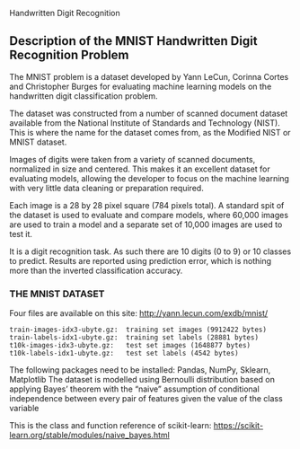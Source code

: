 Handwritten Digit Recognition


## Description of the MNIST Handwritten Digit Recognition Problem

The MNIST problem is a dataset developed by Yann LeCun, Corinna Cortes and Christopher Burges for evaluating machine learning models on the handwritten digit classification problem.

The dataset was constructed from a number of scanned document dataset available from the National Institute of Standards and Technology (NIST). This is where the name for the dataset comes from, as the Modified NIST or MNIST dataset.

Images of digits were taken from a variety of scanned documents, normalized in size and centered. This makes it an excellent dataset for evaluating models, allowing the developer to focus on the machine learning with very little data cleaning or preparation required.

Each image is a 28 by 28 pixel square (784 pixels total). A standard spit of the dataset is used to evaluate and compare models, where 60,000 images are used to train a model and a separate set of 10,000 images are used to test it.

It is a digit recognition task. As such there are 10 digits (0 to 9) or 10 classes to predict. Results are reported using prediction error, which is nothing more than the inverted classification accuracy.

### THE MNIST DATASET

Four files are available on this site: http://yann.lecun.com/exdb/mnist/

```
train-images-idx3-ubyte.gz:  training set images (9912422 bytes) 
train-labels-idx1-ubyte.gz:  training set labels (28881 bytes) 
t10k-images-idx3-ubyte.gz:   test set images (1648877 bytes) 
t10k-labels-idx1-ubyte.gz:   test set labels (4542 bytes)
```

The following packages need to be installed: Pandas, NumPy, Sklearn, Matplotlib
The dataset is modelled using Bernoulli distribution based on applying Bayes’ theorem with the “naive” assumption of conditional independence between every pair of features given the value of the class variable

This is the class and function reference of scikit-learn: https://scikit-learn.org/stable/modules/naive_bayes.html


